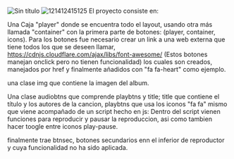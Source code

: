 ![Sin título](https://user-images.githubusercontent.com/56181889/131756694-8bc8f40c-f7c0-4c16-84a9-3849acf5844d.png)
![121412415125](https://user-images.githubusercontent.com/56181889/131756812-987a78e8-ba03-4522-846d-3fadaad366a1.png)
El proyecto consiste en:

Una Caja "player" donde se encuentra todo el layout, usando otra más
llamada "container" con la primera parte de botones: (player, container,
icons). Para los botones fue necesario crear un link a una web externa
que tiene todos los que se deseen llamar,
https://cdnjs.cloudflare.com/ajax/libs/font-awesome/ (Estos botones
manejan onclick pero no tienen funcionalidad) los cuales son creados,
manejados por href y finalmente añadidos con "fa fa-heart" como ejemplo.

una clase img que contiene la imagen del album.

Una clase audiobtns que comprende playbtns y title; title que contiene
el título y los autores de la cancion, playbtns que usa los iconos "fa
fa" mismo que viene acompañado de un script hecho en js: Dentro del
script vienen funciones para reproducir y pausar la reproduccion, asi
como tambien hacer toogle entre iconos play-pause.

finalmente trae btnsec, botones secundarios enn el inferior de
reproductor y cuya funcionalidad no ha sido aplicada.
